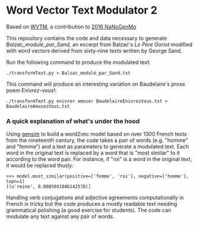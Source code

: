 # Word Vector Text Modulator 2
Based on [WVTM](https://github.com/mbwolff/WVTM), a contribution to [2016 NaNoGenMo](https://github.com/NaNoGenMo/2016)

This repository contains the code and data necessary to generate _Balzac_modulé_par_Sand_, an excerpt from Balzac's _Le Père Goriot_  modified with word vectors derived from sixty-nine texts written by George Sand.

Run the following command to produce the modulated text:

```
./transformText.py > Balzac_modulé_par_Sand.txt
```

This command will produce an interesting variation on Baudelaire's prose poem _Enivrez-vous!_:

```
./transformText.py enivrer amuser BaudelaireEnivrezVous.txt > BaudelaireAmusezVous.txt
```

### A quick explanation of what's under the hood

Using [gensim](https://radimrehurek.com/gensim/models/word2vec.html) to build a word2vec model based on over 1300 French texts from the nineteenth century, the code takes a pair of words (e.g. "homme" and "femme") and a text as parameters to generate a modulated text. Each word in the original text is replaced by a word that is "most similar" to it according to the word pair. For instance, if "roi" is a word in the original text, it would be replaced thusly:

```
>>> model.most_similar(positive=['femme', 'roi'], negative=['homme'], topn=1)
[(u'reine', 0.8085041046142578)]
```
Handling verb conjugations and adjective agreements computationally in French is tricky but the code produces a mostly readable text needing grammatical polishing (a good exercise for students). The code can modulate any text against any pair of words.
